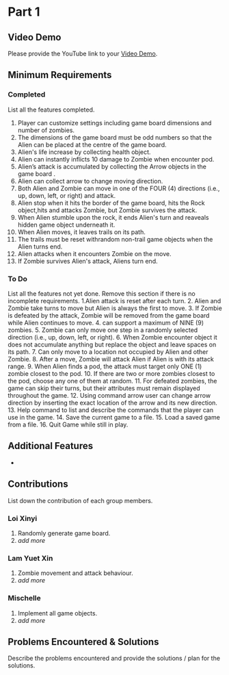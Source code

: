 # Part 1

## Video Demo

Please provide the YouTube link to your [Video Demo](https://youtube.com).

## Minimum Requirements

### Completed

List all the features completed.

1. Player can customize settings including game board dimensions and number of zombies.
2. The dimensions of the game board must be odd numbers so that the Alien can be placed at the centre of the game board.
3. Alien's life increase by collecting health object.
4. Alien can instantly inflicts 10 damage to Zombie when encounter pod.
5. Alien’s attack is accumulated by collecting the Arrow objects in the game board .
6. Alien can collect arrow to change moving direction.
7. Both Alien and Zombie can move in one of the FOUR (4) directions (i.e., up, down, left, or right) and attack.
8. Alien stop when it hits the border of the game board, hits the Rock object,hits and attacks Zombie, but Zombie survives the attack.
9. When Alien stumble upon the rock, it ends Alien's turn and reaveals hidden game object underneath it.
10. When Alien moves, it leaves trails on its path.
11. The trails must be reset withrandom non-trail game objects when the Alien turns end.
12. Alien attacks when it encounters Zombie on the move.
13. If Zombie survives Alien's attack, Aliens turn end.

### To Do

List all the features not yet done. Remove this section if there is no incomplete requirements.
1.Alien attack is reset after each turn.
2. Alien and Zombie take turns to move but Alien is always the first to move.
3. If Zombie is defeated by the attack, Zombie will be removed from the game board while Alien continues to move.
4. can support a maximum of NINE (9) zombies.
5. Zombie can only move one step in a randomly selected direction (i.e., up, down, left, or right).
6. When Zombie encounter object it does not accumulate anything but replace the object and leave spaces on its path.
7. Can only move to a location not occupied by Alien and other Zombie.
8. After a move, Zombie will attack Alien if Alien is with its attack range.
9. When Alien finds a pod, the attack must target only ONE (1) zombie closest to the pod.
10. If there are two or more zombies closest to the pod, choose any one of them at random.
11. For defeated zombies, the game can skip their turns, but their attributes must remain displayed throughout the game.
12. Using command arrow user can change arrow direction by inserting the exact location of the arrow and its new direction.
13. Help command to list and describe the commands that the player can use in the game.
14. Save the current game to a file.
15. Load a saved game from a file.
16. Quit Game while still in play.


## Additional Features
-

## Contributions

List down the contribution of each group members.


### Loi Xinyi

1. Randomly generate game board.
2. *add more*

### Lam Yuet Xin

1. Zombie movement and attack behaviour.
2. *add more*

### Mischelle

1. Implement all game objects.
2. *add more*

## Problems Encountered & Solutions

Describe the problems encountered and provide the solutions / plan for the solutions.
